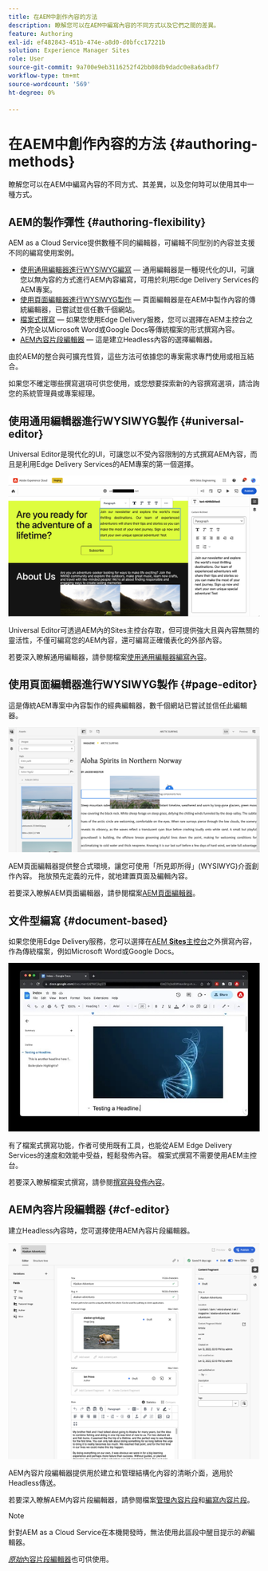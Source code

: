 ```yaml
---
title: 在AEM中創作內容的方法
description: 瞭解您可以在AEM中編寫內容的不同方式以及它們之間的差異。
feature: Authoring
exl-id: ef482843-451b-474e-a8d0-d0bfcc17221b
solution: Experience Manager Sites
role: User
source-git-commit: 9a700e9eb3116252f42bb08db9dadc0e8a6adbf7
workflow-type: tm+mt
source-wordcount: '569'
ht-degree: 0%

---
```


# 在AEM中創作內容的方法 {#authoring-methods}

瞭解您可以在AEM中編寫內容的不同方式、其差異，以及您何時可以使用其中一種方式。

## AEM的製作彈性 {#authoring-flexibility}

AEM as a Cloud Service提供數種不同的編輯器，可編輯不同型別的內容並支援不同的編寫使用案例。

* [使用通用編輯器進行WYSIWYG編寫](#universal-editor) — 通用編輯器是一種現代化的UI，可讓您以無內容的方式進行AEM內容編寫，可用於利用Edge Delivery Services的AEM專案。
* [使用頁面編輯器進行WYSIWYG製作](#page-editor) — 頁面編輯器是在AEM中製作內容的傳統編輯器，已嘗試並信任數千個網站。
* [檔案式撰寫](#document-based) — 如果您使用Edge Delivery服務，您可以選擇在AEM主控台之外完全以Microsoft Word或Google Docs等傳統檔案的形式撰寫內容。
* [AEM內容片段編輯器](#cf-editor) — 這是建立Headless內容的選擇編輯器。

由於AEM的整合與可擴充性質，這些方法可依據您的專案需求專門使用或相互結合。

如果您不確定哪些撰寫選項可供您使用，或您想要探索新的內容撰寫選項，請洽詢您的系統管理員或專案經理。

## 使用通用編輯器進行WYSIWYG製作 {#universal-editor}

Universal Editor是現代化的UI，可讓您以不受內容限制的方式撰寫AEM內容，而且是利用Edge Delivery Services的AEM專案的第一個選擇。

![Universal Editor](assets/authoring-methods-ue.png)

Universal Editor可透過AEM內的Sites主控台存取，但可提供強大且與內容無關的靈活性，不僅可編寫您的AEM內容，還可編寫正確儀表化的外部內容。

若要深入瞭解通用編輯器，請參閱檔案[使用通用編輯器編寫內容](/help/sites-cloud/authoring/universal-editor/authoring.md)。

## 使用頁面編輯器進行WYSIWYG製作 {#page-editor}

這是傳統AEM專案中內容製作的經典編輯器，數千個網站已嘗試並信任此編輯器。

![AEM頁面編輯器](assets/authoring-methods-page-editor.png)

AEM頁面編輯器提供整合式環境，讓您可使用「所見即所得」(WYSIWYG)介面創作內容。 拖放預先定義的元件，就地建置頁面及編輯內容。

若要深入瞭解AEM頁面編輯器，請參閱檔案[AEM頁面編輯器](/help/sites-cloud/authoring/page-editor/introduction.md)。

## 文件型編寫  {#document-based}

如果您使用Edge Delivery服務，您可以選擇在[AEM **Sites**&#x200B;主控台](/help/sites-cloud/authoring/sites-console/introduction.md)之外撰寫內容，作為傳統檔案，例如Microsoft Word或Google Docs。

![編輯檔案型內容](assets/authoring-methods-document.jpg)

有了檔案式撰寫功能，作者可使用既有工具，也能從AEM Edge Delivery Services的速度和效能中受益，輕鬆發佈內容。 檔案式撰寫不需要使用AEM主控台。

若要深入瞭解檔案式撰寫，請參閱[撰寫與發佈內容](/help/edge/docs/authoring.md)。

## AEM內容片段編輯器 {#cf-editor}

建立Headless內容時，您可選擇使用AEM內容片段編輯器。

![AEM內容片段編輯器](assets/authoring-methods-cf-editor.png)

AEM內容片段編輯器提供用於建立和管理結構化內容的清晰介面，適用於Headless傳送。

若要深入瞭解AEM內容片段編輯器，請參閱檔案[管理內容片段](/help/sites-cloud/administering/content-fragments/managing.md)和[編寫內容片段](/help/sites-cloud/administering/content-fragments/managing.md)。

>[!NOTE]
>
>針對AEM as a Cloud Service在本機開發時，無法使用此區段中醒目提示的&#x200B;*新*&#x200B;編輯器。
>
>[*原始*&#x200B;內容片段編輯器](/help/assets/content-fragments/content-fragments-variations.md)也可供使用。
